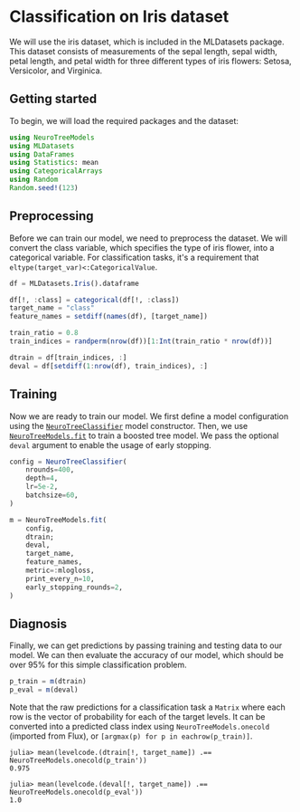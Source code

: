 # Classification on Iris dataset

We will use the iris dataset, which is included in the MLDatasets package. This dataset consists of measurements of the sepal length, sepal width, petal length, and petal width for three different types of iris flowers: Setosa, Versicolor, and Virginica.

## Getting started

To begin, we will load the required packages and the dataset:

```julia
using NeuroTreeModels
using MLDatasets
using DataFrames
using Statistics: mean
using CategoricalArrays
using Random
Random.seed!(123)
```

## Preprocessing

Before we can train our model, we need to preprocess the dataset. We will convert the class variable, which specifies the type of iris flower, into a categorical variable.
For classification tasks, it's a requirement that `eltype(target_var)<:CategoricalValue`.

```julia
df = MLDatasets.Iris().dataframe

df[!, :class] = categorical(df[!, :class])
target_name = "class"
feature_names = setdiff(names(df), [target_name])

train_ratio = 0.8
train_indices = randperm(nrow(df))[1:Int(train_ratio * nrow(df))]

dtrain = df[train_indices, :]
deval = df[setdiff(1:nrow(df), train_indices), :]
```

## Training

Now we are ready to train our model. We first define a model configuration using the [`NeuroTreeClassifier`](@ref) model constructor. 
Then, we use [`NeuroTreeModels.fit`](@ref) to train a boosted tree model. We pass the optional `deval` argument to enable the usage of early stopping. 

```julia
config = NeuroTreeClassifier(
    nrounds=400,
    depth=4,
    lr=5e-2,
    batchsize=60,
)

m = NeuroTreeModels.fit(
    config,
    dtrain;
    deval,
    target_name,
    feature_names,
    metric=:mlogloss,
    print_every_n=10,
    early_stopping_rounds=2,
)
```

## Diagnosis

Finally, we can get predictions by passing training and testing data to our model. We can then evaluate the accuracy of our model, which should be over 95% for this simple classification problem. 

```julia
p_train = m(dtrain)
p_eval = m(deval)
```

Note that the raw predictions for a classification task a `Matrix` where each row is the vector of probability for each of the target levels.
It can be converted into a predicted class index using `NeuroTreeModels.onecold` (imported from Flux), or `[argmax(p) for p in eachrow(p_train)]`.

```julia-repl
julia> mean(levelcode.(dtrain[!, target_name]) .== NeuroTreeModels.onecold(p_train'))
0.975

julia> mean(levelcode.(deval[!, target_name]) .== NeuroTreeModels.onecold(p_eval'))
1.0
```